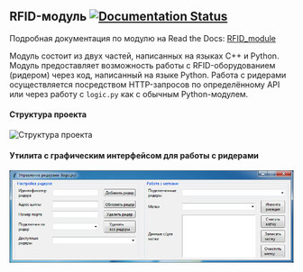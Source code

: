 ## RFID-модуль [![Documentation Status](https://readthedocs.org/projects/rfid-module/badge/?version=latest)](http://rfid-module.readthedocs.io/?badge=latest)


Подробная документация по модулю на Read the Docs: [RFID_module ](https://rfid-module.readthedocs.io/)


Модуль состоит из двух частей, написанных на языках C++ и Python. Модуль предоставляет возможность работы с RFID-оборудованием (ридером) через код, написанный на языке Python. Работа с ридерами осуществляется посредством HTTP-запросов по определённому API или через работу с `logic.py` как с обычным Python-модулем.

#### Структура проекта

![Структура проекта](docs/_static/RFID-модуль.png)

#### Утилита с графическим интерфейсом для работы с ридерами

![Утилита с графическим интерфейсом для работы с ридерами](docs/_static/gui.png)